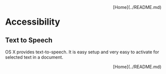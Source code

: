 <div style="float: right;">
[Home](../README.md)
</div>

# Accessibility 

## Text to Speech 
OS X provides text-to-speech. It is easy setup and very easy to activate for selected text in a document. 

<div style="float: right;">
[Home](../README.md)
</div>
